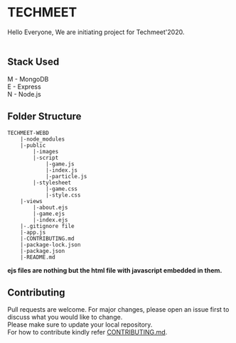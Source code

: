 # TECHMEET #
Hello Everyone, We are initiating project for Techmeet'2020. <br/><br/>

## Stack Used ##
M - MongoDB \
E - Express <br/>
N - Node.js <br/>

## Folder Structure ##

    TECHMEET-WEBD
        |-node_modules
        |-public
            |-images
            |-script
                |-game.js
                |-index.js
                |-particle.js
            |-stylesheet
                |-game.css
                |-style.css
        |-views
            |-about.ejs
            |-game.ejs
            |-index.ejs
        |-.gitignore file
        |-app.js
        |-CONTRIBUTING.md
        |-package-lock.json
        |-package.json
        |-README.md

**ejs files are nothing but the html file with javascript embedded in them.**

## Contributing ##
Pull requests are welcome. For major changes, please open an issue first to discuss what you would like to change. <br/>
Please make sure to update your local repository. <br/>
For how to contribute kindly refer [CONTRIBUTING.md](https://github.com/MicrosoftStudentChapter/Techmeet-WebD/blob/master/CONTRIBUTING.md).